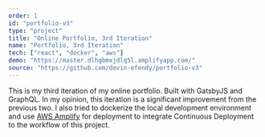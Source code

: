 ```yaml
---
order: 1
id: "portfolio-v3"
type: "project"
title: "Online Portfolio, 3rd Iteration"
name: "Portfolio, 3rd Iteration"
tech: ["react", "docker", "aws"]
demo: "https://master.dlhgbmxjdlq5l.amplifyapp.com/"
source: "https://github.com/devin-efendy/portfolio-v3"
---
```


This is my third iteration of my online portfolio. Built with GatsbyJS and GraphQL.
In my opinion, this iteration is a significant improvement from the previous two.
I also tried to dockerize the local development environment and use <a href="https://aws.amazon.com/amplify/" target="_blank" >AWS Amplify</a>
for deployment to integrate Continuous Deployment to the workflow of this project.
